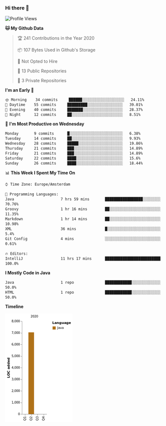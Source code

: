 ### Hi there 👋


<!--START_SECTION:waka-->
![Profile Views](http://img.shields.io/badge/Profile%20Views-84-blue)

**🐱 My Github Data** 

> 🏆 241 Contributions in the Year 2020
 > 
> 📦 107 Bytes Used in Github's Storage 
 > 
> 🚫 Not Opted to Hire
 > 
> 📜 13 Public Repositories 
 > 
> 🔑 3 Private Repositories  

**I'm an Early 🐤** 

```text
🌞 Morning    34 commits     ██████░░░░░░░░░░░░░░░░░░░   24.11% 
🌆 Daytime    55 commits     █████████░░░░░░░░░░░░░░░░   39.01% 
🌃 Evening    40 commits     ███████░░░░░░░░░░░░░░░░░░   28.37% 
🌙 Night      12 commits     ██░░░░░░░░░░░░░░░░░░░░░░░   8.51%

```
📅 **I'm Most Productive on Wednesday** 

```text
Monday       9 commits      █░░░░░░░░░░░░░░░░░░░░░░░░   6.38% 
Tuesday      14 commits     ██░░░░░░░░░░░░░░░░░░░░░░░   9.93% 
Wednesday    28 commits     █████░░░░░░░░░░░░░░░░░░░░   19.86% 
Thursday     21 commits     ███░░░░░░░░░░░░░░░░░░░░░░   14.89% 
Friday       21 commits     ███░░░░░░░░░░░░░░░░░░░░░░   14.89% 
Saturday     22 commits     ████░░░░░░░░░░░░░░░░░░░░░   15.6% 
Sunday       26 commits     ████░░░░░░░░░░░░░░░░░░░░░   18.44%

```


📊 **This Week I Spent My Time On** 

```text
⌚︎ Time Zone: Europe/Amsterdam

💬 Programming Languages: 
Java                     7 hrs 59 mins       █████████████████░░░░░░░░   70.76% 
Groovy                   1 hr 16 mins        ██░░░░░░░░░░░░░░░░░░░░░░░   11.35% 
Markdown                 1 hr 14 mins        ██░░░░░░░░░░░░░░░░░░░░░░░   10.98% 
XML                      36 mins             █░░░░░░░░░░░░░░░░░░░░░░░░   5.4% 
Git Config               4 mins              ░░░░░░░░░░░░░░░░░░░░░░░░░   0.61%

🔥 Editors: 
IntelliJ                 11 hrs 17 mins      █████████████████████████   100.0%

```

**I Mostly Code in Java** 

```text
Java                     1 repo              ████████████░░░░░░░░░░░░░   50.0% 
HTML                     1 repo              ████████████░░░░░░░░░░░░░   50.0%

```


**Timeline**

![Chart not found](https://raw.githubusercontent.com/powercasgamer/powercasgamer/master/charts/bar_graph.png) 


<!--END_SECTION:waka-->
